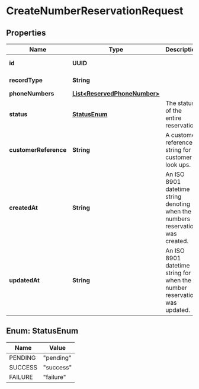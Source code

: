

# CreateNumberReservationRequest


## Properties

| Name | Type | Description | Notes |
|------------ | ------------- | ------------- | -------------|
|**id** | **UUID** |  |  [optional] [readonly] |
|**recordType** | **String** |  |  [optional] [readonly] |
|**phoneNumbers** | [**List&lt;ReservedPhoneNumber&gt;**](ReservedPhoneNumber.md) |  |  [optional] |
|**status** | [**StatusEnum**](#StatusEnum) | The status of the entire reservation. |  [optional] [readonly] |
|**customerReference** | **String** | A customer reference string for customer look ups. |  [optional] |
|**createdAt** | **String** | An ISO 8901 datetime string denoting when the numbers reservation was created. |  [optional] [readonly] |
|**updatedAt** | **String** | An ISO 8901 datetime string for when the number reservation was updated. |  [optional] [readonly] |



## Enum: StatusEnum

| Name | Value |
|---- | -----|
| PENDING | &quot;pending&quot; |
| SUCCESS | &quot;success&quot; |
| FAILURE | &quot;failure&quot; |



